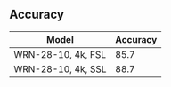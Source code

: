 ## Accuracy
| Model             |  Accuracy   |
| ----------------- | ----------- |
| WRN-28-10, 4k, FSL|   85.7      |
| WRN-28-10, 4k, SSL|   88.7      |

